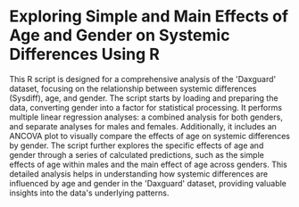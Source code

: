 # Exploring Simple and Main Effects of Age and Gender on Systemic Differences Using R  

This R script is designed for a comprehensive analysis of the 'Daxguard' dataset, focusing on the relationship between systemic differences (Sysdiff), age, and gender. The script starts by loading and preparing the data, converting gender into a factor for statistical processing. It performs multiple linear regression analyses: a combined analysis for both genders, and separate analyses for males and females. Additionally, it includes an ANCOVA plot to visually compare the effects of age on systemic differences by gender. The script further explores the specific effects of age and gender through a series of calculated predictions, such as the simple effects of age within males and the main effect of age across genders. This detailed analysis helps in understanding how systemic differences are influenced by age and gender in the 'Daxguard' dataset, providing valuable insights into the data's underlying patterns.  
